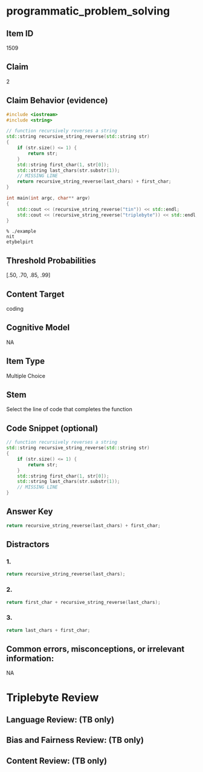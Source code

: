 # programmatic_problem_solving

## Item ID
1509

## Claim
2

## Claim Behavior (evidence)
```cpp
#include <iostream>
#include <string>

// function recursively reverses a string
std::string recursive_string_reverse(std::string str)
{
	if (str.size() <= 1) {
		return str;
	}
	std::string first_char(1, str[0]);
	std::string last_chars(str.substr(1));
	// MISSING LINE
	return recursive_string_reverse(last_chars) + first_char;
}

int main(int argc, char** argv)
{
	std::cout << (recursive_string_reverse("tin")) << std::endl;
	std::cout << (recursive_string_reverse("triplebyte")) << std::endl;
}
```
```
% ./example
nit
etybelpirt
```

## Threshold Probabilities
[.50, .70, .85, .99]

## Content Target
coding

## Cognitive Model
NA

## Item Type
Multiple Choice

## Stem
Select the line of code that completes the function

## Code Snippet (optional)
```cpp
// function recursively reverses a string
std::string recursive_string_reverse(std::string str)
{
	if (str.size() <= 1) {
		return str;
	}
	std::string first_char(1, str[0]);
	std::string last_chars(str.substr(1));
	// MISSING LINE
}
```

## Answer Key
```cpp
return recursive_string_reverse(last_chars) + first_char;
```


## Distractors

### 1.
```cpp
return recursive_string_reverse(last_chars);
```


### 2.
```cpp
return first_char + recursive_string_reverse(last_chars);
```


### 3.
```cpp
return last_chars + first_char;
```


## Common errors, misconceptions, or irrelevant information:
NA

# Triplebyte Review


## Language Review: (TB only)


## Bias and Fairness Review: (TB only)


## Content Review: (TB only)

